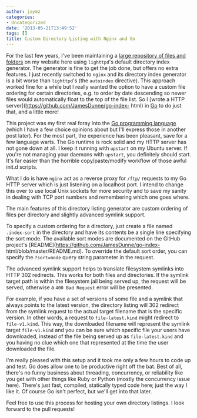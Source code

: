 ```yaml
---
author: jaymz
categories:
- Uncategorized
date: '2013-05-21T13:49:52'
tags: []
title: Custom Directory Listing with Nginx and Go
---
```

For the last few years, I've been maintaining a [large repository of files and
folders](http://bittwiddlers.org/ftp/) on my website here using `lighttpd`'s
default directory index generator. The generator is fine to get the job done,
but offers no extra features. I just recently switched to `nginx` and its
directory index generator is a bit worse than `lighttpd`'s (the `autoindex`
directive). This approach worked fine for a while but I really wanted the
option to have a custom file ordering for certain directories, e.g. to order
by date descending so newer files would automatically float to the top of the
file list. So I [wrote a HTTP server](https://github.com/JamesDunne/go-index-
html) in [Go](http://golang.org/) to do just that, and a little more!

This project was my first real foray into the [Go programming
language](http://golang.org/) (which I have a few choice opinions about but
I'll express those in another post later). For the most part, the experience
has been pleasant, save for a few language warts. The Go runtime is rock solid
and my HTTP server has not gone down at all. I keep it running with `upstart`
on my Ubuntu server. If you're not managing your daemons with `upstart`, you
definitely should start. It's far easier than the horrible copy/paste/modify
workflow of those awful init.d scripts.

What I do is have `nginx` act as a reverse proxy for `/ftp/` requests to my Go
HTTP server which is just listening on a localhost port. I intend to change
this over to use local Unix sockets for more security and to save my sanity in
dealing with TCP port numbers and remembering which one goes where.

The main features of this directory listing generator are custom ordering of
files per directory and slightly advanced symlink support.

To specify a custom ordering for a directory, just create a file named
`.index-sort` in the directory and have its contents be a single line
specifying the sort mode. The available sort modes are documented on the
GitHub project's [README](https://github.com/JamesDunne/go-index-
html/blob/master/README.md). To override the default sort order, you can
specify the `?sort=mode` query string parameter in the request.

The advanced symlink support helps to translate filesystem symlinks into HTTP
302 redirects. This works for both files and directories. If the symlink
target path is within the filesystem jail being served up, the request will be
served, otherwise a `400 Bad Request` error will be presented.

For example, if you have a set of versions of some file and a symlink that
always points to the latest version, the directory listing will 302 redirect
from the symlink request to the actual target filename that is the specific
version. In other words, a request to `file-latest.kind` might redirect to
`file-v1.kind`. This way, the downloaded filename will represent the symlink
target `file-v1.kind` and you can be sure which specific file your users have
downloaded, instead of the file being served up as `file-latest.kind` and you
having no clue which one that represented at the time the user downloaded the
file.

I'm really pleased with this setup and it took me only a few hours to code up
and test. Go does allow one to be productive right off the bat. Best of all,
there's no funny business about threading, concurrency, or reliability like
you get with other things like Ruby or Python (mostly the concurrency issue
here). There's just fast, compiled, statically typed code here; just the way I
like it. Of course Go isn't perfect, but we'll get into that later.

Feel free to use this process for hosting your own directory listings. I look
forward to the pull requests!